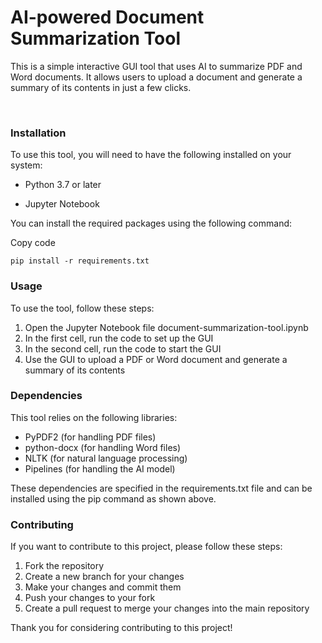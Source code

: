 # AI-powered Document Summarization Tool
This is a simple interactive GUI tool that uses AI to summarize PDF and Word documents. It allows users to upload a document and generate a summary of its contents in just a few clicks.


<br/>

### Installation

To use this tool, you will need to have the following installed on your system:

- Python 3.7 or later

- Jupyter Notebook

You can install the required packages using the following command:

Copy code
```
pip install -r requirements.txt
```

### Usage

To use the tool, follow these steps:

1. Open the Jupyter Notebook file document-summarization-tool.ipynb
2. In the first cell, run the code to set up the GUI
3. In the second cell, run the code to start the GUI
4. Use the GUI to upload a PDF or Word document and generate a summary of its contents


### Dependencies

This tool relies on the following libraries:

- PyPDF2 (for handling PDF files)
- python-docx (for handling Word files)
- NLTK (for natural language processing)
- Pipelines (for handling the AI model)

These dependencies are specified in the requirements.txt file and can be installed using the pip command as shown above.

### Contributing
If you want to contribute to this project, please follow these steps:

1. Fork the repository
2. Create a new branch for your changes
3. Make your changes and commit them
4. Push your changes to your fork
5. Create a pull request to merge your changes into the main repository

Thank you for considering contributing to this project!
